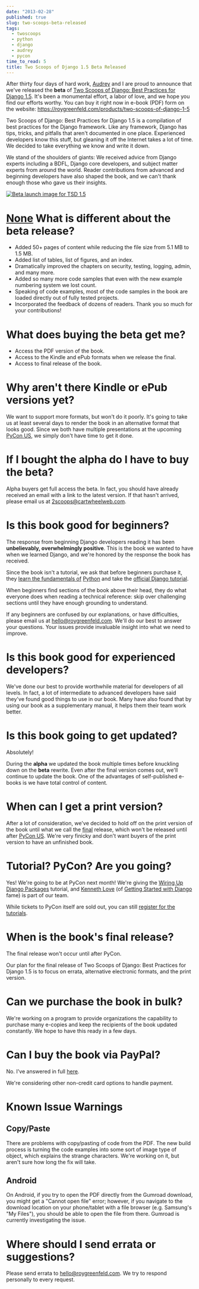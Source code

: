 ```yaml
---
date: "2013-02-28"
published: true
slug: two-scoops-beta-released
tags:
  - twoscoops
  - python
  - django
  - audrey
  - pycon
time_to_read: 5
title: Two Scoops of Django 1.5 Beta Released
---
```


After thirty four days of hard work, [Audrey](https://audrey.roygreenfeld.com)
and I are proud to announce that we've released the **beta** of [Two
Scoops of Django: Best Practices for Django
1.5](https://roygreenfeld.com/products/two-scoops-of-django-1-5). It's been a monumental effort, a labor
of love, and we hope you find our efforts worthy. You can buy it right
now in e-book (PDF) form on the website: <https://roygreenfeld.com/products/two-scoops-of-django-1-5>

Two Scoops of Django: Best Practices for Django 1.5 is a compilation of
best practices for the Django framework. Like any framework, Django has
tips, tricks, and pitfalls that aren't documented in one place.
Experienced developers know this stuff, but gleaning it off the Internet
takes a lot of time. We decided to take everything we know and write it
down.

We stand of the shoulders of giants: We received advice from Django
experts including a BDFL, Django core developers, and subject matter
experts from around the world. Reader contributions from advanced and
beginning developers have also shaped the book, and we can't thank
enough those who gave us their insights.

[![Beta launch image for TSD 1.5](/images/tsd15-beta.png)](https://roygreenfeld.com/products/two-scoops-of-django-1-5/)

[None](None)
What is different about the beta release?
=========================================

- Added 50+ pages of content while reducing the file size from 5.1 MB
  to 1.5 MB.
- Added list of tables, list of figures, and an index.
- Dramatically improved the chapters on security, testing, logging,
  admin, and many more.
- Added so many more code samples that even with the new example
  numbering system we lost count.
- Speaking of code examples, most of the code samples in the book are
  loaded directly out of fully tested projects.
- Incorporated the feedback of dozens of readers. Thank you so much
  for your contributions!

# What does buying the beta get me?

- Access the PDF version of the book.
- Access to the Kindle and ePub formats when we release the final.
- Access to final release of the book.

# Why aren't there Kindle or ePub versions yet?

We want to support more formats, but won't do it poorly. It's going to
take us at least several days to render the book in an alternative
format that looks good. Since we both have multiple presentations at the
upcoming [PyCon US](https://us.pycon.org/2013/), we simply don't have
time to get it done.

# If I bought the alpha do I have to buy the beta?

Alpha buyers get full access the beta. In fact, you should have already
received an email with a link to the latest version. If that hasn't
arrived, please email us at <2scoops@cartwheelweb.com>.

# Is this book good for beginners?

The response from beginning Django developers reading it has been
**unbelievably, overwhelmingly positive**. This is the book we wanted to
have when we learned Django, and we're honored by the response the book
has received.

Since the book isn't a tutorial, we ask that before beginners purchase
it, they [learn the fundamentals of](https://learnpythonthehardway.org/)
[Python](https://www.amazon.com/Learn-Python-Hard-Way-Introduction/dp/0321884914/?ie=UTF8&tag=ihpydanny-20)
and take the [official Django
tutorial](https://docs.djangoproject.com/en/1.5/intro/tutorial01/).

When beginners find sections of the book above their head, they do what
everyone does when reading a technical reference: skip over challenging
sections until they have enough grounding to understand.

If any beginners are confused by our explanations, or have difficulties,
please email us at <hello@roygreenfeld.com>. We'll do our best to
answer your questions. Your issues provide invaluable insight into what
we need to improve.

# Is this book good for experienced developers?

We've done our best to provide worthwhile material for developers of
all levels. In fact, a lot of intermediate to advanced developers have
said they've found good things to use in our book. Many have also found
that by using our book as a supplementary manual, it helps them their
team work better.

# Is this book going to get updated?

Absolutely!

During the **alpha** we updated the book multiple times before knuckling
down on the **beta** rewrite. Even after the final version comes out,
we'll continue to update the book. One of the advantages of
self-published e-books is we have total control of content.

# When can I get a print version?

After a lot of consideration, we've decided to hold off on the print
version of the book until what we call the
[final](/two-scoops-beta-released.html#final)
release, which won't be released until after [PyCon
US](https://us.pycon.org/2013/). We're very finicky and don't want
buyers of the print version to have an unfinished book.

# Tutorial? PyCon? Are you going?

Yes! We're going to be at PyCon next month! We're giving the [Wiring
Up Django Packages](https://us.pycon.org/2013/schedule/presentation/11/)
tutorial, and [Kenneth Love](https://brack3t.com/) (of [Getting Started
with Django](https://gettingstartedwithdjango.com/) fame) is part of our
team.

While tickets to PyCon itself are sold out, you can still [register for
the tutorials](https://us.pycon.org/2013/registration/register/).

# When is the book's final release?

The final release won't occur until after PyCon.

Our plan for the final release of Two Scoops of Django: Best Practices
for Django 1.5 is to focus on errata, alternative electronic formats,
and the print version.

# Can we purchase the book in bulk?

We're working on a program to provide organizations the capability to
purchase many e-copies and keep the recipients of the book updated
constantly. We hope to have this ready in a few days.

# Can I buy the book via PayPal?

No. I've answered in full
[here](/we-are-not-using-paypal.html).

We're considering other non-credit card options to handle payment.

# Known Issue Warnings

## Copy/Paste

There are problems with copy/pasting of code from the PDF. The new build
process is turning the code examples into some sort of image type of
object, which explains the strange characters. We're working on it, but
aren't sure how long the fix will take.

## Android

On Android, if you try to open the PDF directly from the Gumroad
download, you might get a "Cannot open file" error; however, if you
navigate to the download location on your phone/tablet with a file
browser (e.g. Samsung's "My Files"), you should be able to open the
file from there. Gumroad is currently investigating the issue.

# Where should I send errata or suggestions?

Please send errata to <hello@roygreenfeld.com>. We try to respond
personally to every request.
